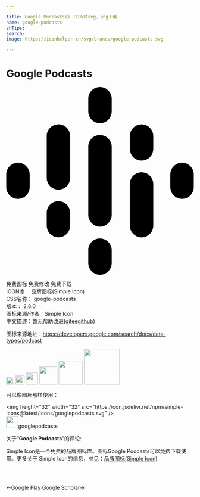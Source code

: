 ```yaml
---

title: Google Podcasts() ICON转svg、png下载
name: google-podcasts
zhTips: 
search: 
image: https://iconhelper.cn/svg/brands/google-podcasts.svg

---
```


# Google Podcasts  <small style="font-size: 60%;font-weight: 100"></small>

<div id="svg" class="svg-wrap">
<svg role="img" viewBox="0 0 24 24" xmlns="http://www.w3.org/2000/svg"><title>Google Podcasts icon</title><path d="M1.5 9.68c-.83 0-1.5.67-1.5 1.5V12.81a1.5 1.5 0 1 0 3 0v-1.63c0-.83-.67-1.5-1.5-1.5zM22.5 9.68c-.83 0-1.5.67-1.5 1.5V12.81a1.5 1.5 0 1 0 3 0v-1.63c0-.83-.67-1.5-1.5-1.5zM6.68 14.59c-.83 0-1.5.67-1.5 1.5V17.72a1.5 1.5 0 1 0 3 0V16.1c0-.83-.67-1.5-1.5-1.5zM6.68 4.77c-.83 0-1.5.67-1.5 1.5V11.63a1.5 1.5 0 0 0 3 0V6.26c0-.83-.67-1.5-1.5-1.5zM17.32 4.77c-.83 0-1.5.67-1.5 1.5V7.91a1.5 1.5 0 0 0 3 0V6.27c0-.83-.67-1.5-1.5-1.5zM12 0c-.83 0-1.5.67-1.5 1.5v1.63a1.5 1.5 0 1 0 3 0V1.5C13.5.67 12.83 0 12 0zM12 19.36c-.83 0-1.5.67-1.5 1.5V22.5a1.5 1.5 0 1 0 3 .01v-1.64c0-.82-.67-1.5-1.5-1.5zM17.32 10.9c-.83 0-1.5.68-1.5 1.5v5.33a1.5 1.5 0 0 0 3 0V12.4c0-.83-.67-1.5-1.5-1.5zM12 6.13c-.83 0-1.5.68-1.5 1.5v8.73a1.5 1.5 0 0 0 3 0V7.64c0-.83-.67-1.5-1.5-1.5z"/></svg>
</div>
<detail full-name='google-podcasts'></detail>

<div class="detail-page">
<p>
<span><span class="badge-success badge">免费图标</span> <span class="badge-success badge">免费修改</span>  <span class="badge-success badge">免费下载</span> </span>
<br/>
<span>
ICON库：
<span class="badge-secondary badge">品牌图标(Simple Icon)</span> 
</span>
<br/>
<span>
CSS名称：
<span class="badge-secondary badge">google-podcasts</span> 
</span>

<br/>
<span>
版本：
<span class="badge-secondary badge">2.8.0</span> 
</span>
<br/>
<span>图标来源/作者：<span class="badge-light badge">Simple Icon</span></span> 
<br/>
<span class="zh-detail">中文描述：暂无<span class="help-link"><span>帮助改进</span>(<a href="https://gitee.com/liuwave/icon-helper/edit/master/json/brands/google-podcasts.json" target="_blank" rel="noopener noreferrer">gitee</a><a href="https://github.com/liuwave/icon-helper/edit/master/json/brands/google-podcasts.json" target="_blank" rel="noopener noreferrer">github</a></span>)</span><br/>
</p>
</div><div class="description description alert alert-light"><p>图标来源地址：<a href="https://developers.google.com/search/docs/data-types/podcast" target="_blank" rel="noopener noreferrer">https://developers.google.com/search/docs/data-types/podcast</a></p></div>
<div class="alert alert-dark">
<img height="21" width="21" src="https://cdn.jsdelivr.net/npm/simple-icons@latest/icons/googlepodcasts.svg" />
<img height="24" width="24" src="https://cdn.jsdelivr.net/npm/simple-icons@latest/icons/googlepodcasts.svg" />
<img height="32" width="32" src="https://cdn.jsdelivr.net/npm/simple-icons@latest/icons/googlepodcasts.svg" />
<img height="48" width="48" src="https://cdn.jsdelivr.net/npm/simple-icons@latest/icons/googlepodcasts.svg" />
<img height="64" width="64" src="https://cdn.jsdelivr.net/npm/simple-icons@latest/icons/googlepodcasts.svg" />
<img height="96" width="96" src="https://cdn.jsdelivr.net/npm/simple-icons@latest/icons/googlepodcasts.svg" />

</div>
<div>
  <p>可以像图片那样使用：    
  </p>
  <div class="alert alert-primary" style="font-size: 14px">
    &lt;img height="32" width="32" src="https://cdn.jsdelivr.net/npm/simple-icons@latest/icons/googlepodcasts.svg" /&gt;
    <copy-btn content='<img height="32" width="32" src="https://cdn.jsdelivr.net/npm/simple-icons@latest/icons/googlepodcasts.svg" />'></copy-btn>
  </div>
  <div class="alert alert-secondary">
    <img height="32" width="32" src="https://cdn.jsdelivr.net/npm/simple-icons@latest/icons/googlepodcasts.svg" />googlepodcasts
    <copy-btn content="googlepodcasts" btn-title="复制图标名称"></copy-btn>
  </div>
</div>
<div class="icon-detail__container">
<p>关于“<b>Google Podcasts</b>”的评论:</p>
</div>
<Vssue title="关于“Google Podcasts”的评论" />
<div><p>Simple Icon是一个免费的品牌图标库。图标Google Podcasts可以免费下载使用。更多关于  Simple Icon的信息，参见：<a target="_blank" href="https://iconhelper.cn/brands.html">品牌图标(Simple Icon)</a>
</p></div>


<div style="padding:2rem 0 " class="page-nav"><p class="inner"><span class="prev">←<router-link to="/icon/google-play.html">Google Play</router-link></span> <span class="next"><router-link to="/icon/google-scholar.html">Google Scholar</router-link>→</span></p></div>
